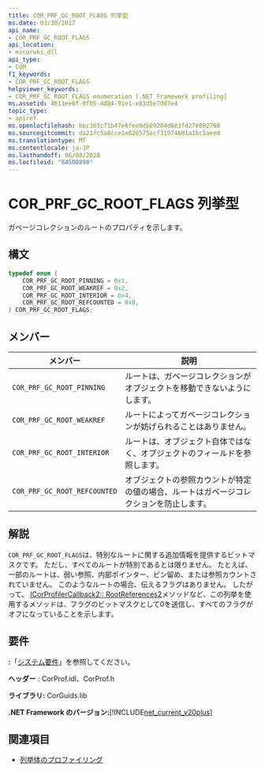 ```yaml
---
title: COR_PRF_GC_ROOT_FLAGS 列挙型
ms.date: 03/30/2017
api_name:
- COR_PRF_GC_ROOT_FLAGS
api_location:
- mscorwks.dll
api_type:
- COM
f1_keywords:
- COR_PRF_GC_ROOT_FLAGS
helpviewer_keywords:
- COR_PRF_GC_ROOT_FLAGS enumeration [.NET Framework profiling]
ms.assetid: 4611ee6f-0f05-4d84-91e1-e83d5e7dd7e4
topic_type:
- apiref
ms.openlocfilehash: bbc163c71b47e6fee0db89284d6e3fd27e882768
ms.sourcegitcommit: da21fc5a8cce1e028575acf31974681a1bc5aeed
ms.translationtype: MT
ms.contentlocale: ja-JP
ms.lasthandoff: 06/08/2020
ms.locfileid: "84500890"
---
```

# <a name="cor_prf_gc_root_flags-enumeration"></a>COR_PRF_GC_ROOT_FLAGS 列挙型
ガベージコレクションのルートのプロパティを示します。  
  
## <a name="syntax"></a>構文  
  
```cpp  
typedef enum {  
    COR_PRF_GC_ROOT_PINNING = 0x1,  
    COR_PRF_GC_ROOT_WEAKREF = 0x2,  
    COR_PRF_GC_ROOT_INTERIOR = 0x4,  
    COR_PRF_GC_ROOT_REFCOUNTED = 0x8,  
} COR_PRF_GC_ROOT_FLAGS;  
```  
  
## <a name="members"></a>メンバー  
  
|メンバー|説明|  
|------------|-----------------|  
|`COR_PRF_GC_ROOT_PINNING`|ルートは、ガベージコレクションがオブジェクトを移動できないようにします。|  
|`COR_PRF_GC_ROOT_WEAKREF`|ルートによってガベージコレクションが妨げられることはありません。|  
|`COR_PRF_GC_ROOT_INTERIOR`|ルートは、オブジェクト自体ではなく、オブジェクトのフィールドを参照します。|  
|`COR_PRF_GC_ROOT_REFCOUNTED`|オブジェクトの参照カウントが特定の値の場合、ルートはガベージコレクションを防止します。|  
  
## <a name="remarks"></a>解説  
 `COR_PRF_GC_ROOT_FLAGS`は、特別なルートに関する追加情報を提供するビットマスクです。 ただし、すべてのルートが特別であるとは限りません。 たとえば、一部のルートは、弱い参照、内部ポインター、ピン留め、または参照カウントされていません。 このようなルートの場合、伝えるフラグはありません。 したがって、 [ICorProfilerCallback2:: RootReferences2](icorprofilercallback2-rootreferences2-method.md)メソッドなど、この列挙を使用するメソッドは、フラグのビットマスクとして0を送信し、すべてのフラグがオフになっていることを示します。  
  
## <a name="requirements"></a>要件  
 **:**「[システム要件](../../get-started/system-requirements.md)」を参照してください。  
  
 **ヘッダー** : CorProf.idl、CorProf.h  
  
 **ライブラリ:** CorGuids.lib  
  
 **.NET Framework のバージョン:**[!INCLUDE[net_current_v20plus](../../../../includes/net-current-v20plus-md.md)]  
  
## <a name="see-also"></a>関連項目

- [列挙体のプロファイリング](profiling-enumerations.md)
